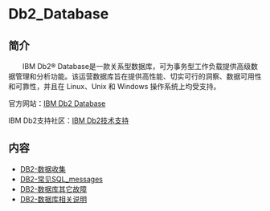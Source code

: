 # Db2_Database

## 简介
&#8195;&#8195;IBM Db2® Database是一款关系型数据库，可为事务型工作负载提供高级数据管理和分析功能。该运营数据库旨在提供高性能、切实可行的洞察、数据可用性和可靠性，并且在 Linux、Unix 和 Windows 操作系统上均受支持。

官方网站：[IBM Db2 Database](https://www.ibm.com/cn-zh/products/db2-database?mhsrc=ibmsearch_a&mhq=DB2)

IBM Db2支持社区：[IBM Db2技术支持](https://www.ibm.com/cn-zh/analytics/db2/support?lnk=STW_CN_STESCH_&lnk2=CTUS_Analyticsgen&pexp=DEF&psrc=NONE&mhsrc=ibmsearch_a&mhq=DB2)

## 内容

- [DB2-数据收集](https://bond-huang.github.io/huang/06-IBM_Database&Middleware&Other/01-DB2_Database/01-DB2-%E6%95%B0%E6%8D%AE%E6%94%B6%E9%9B%86.html) 
- [DB2-常见SQL_messages](https://bond-huang.github.io/huang/06-IBM_Database&Middleware&Other/01-DB2_Database/02-DB2-%E5%B8%B8%E8%A7%81SQL_messages.html)
- [DB2-数据库其它故障](https://bond-huang.github.io/huang/06-IBM_Database&Middleware&Other/01-DB2_Database/03-DB2-%E6%95%B0%E6%8D%AE%E5%BA%93%E5%85%B6%E5%AE%83%E6%95%85%E9%9A%9C.html)
- [DB2-数据库相关说明](https://bond-huang.github.io/huang/06-IBM_Database&Middleware&Other/01-DB2_Database/04-DB2-%E6%95%B0%E6%8D%AE%E5%BA%93%E7%9B%B8%E5%85%B3%E8%AF%B4%E6%98%8E.html)
